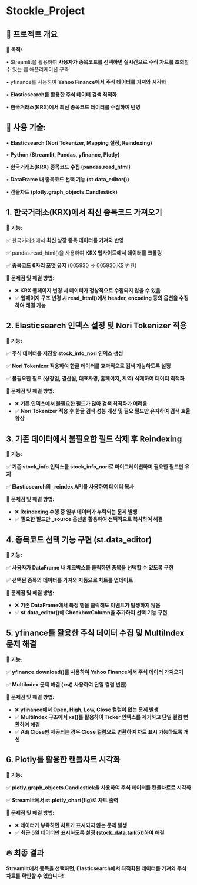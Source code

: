# Stockle_Project


## **🚀 프로젝트 개요**

📌 **목적:**

•	Streamlit을 활용하여 **사용자가 종목코드를 선택하면 실시간으로 주식 차트를 조회**할 수 있는 웹 애플리케이션 구축

•	yfinance를 사용하여 **Yahoo Finance에서 주식 데이터를 가져와 시각화**

•	**Elasticsearch를 활용한 주식 데이터 검색 최적화**

•	**한국거래소(KRX)에서 최신 종목코드 데이터를 수집하여 반영**

## 📌 **사용 기술:**

•	**Elasticsearch (Nori Tokenizer, Mapping 설정, Reindexing)**

•	**Python (Streamlit, Pandas, yfinance, Plotly)**

•	**한국거래소(KRX) 종목코드 수집 (pandas.read_html)**

•	**DataFrame 내 종목코드 선택 기능 (st.data_editor())**

•	**캔들차트 (plotly.graph_objects.Candlestick)**

## **1. 한국거래소(KRX)에서 최신 종목코드 가져오기**

📌 **기능:**

✅ 한국거래소에서 **최신 상장 종목 데이터를 가져와 반영**

✅ pandas.read_html()을 사용하여 **KRX 웹사이트에서 데이터를 크롤링**

✅ **종목코드 6자리 포맷 유지** (005930 → 005930.KS 변환)

📌 **문제점 및 해결 방법:**

- ❌ **KRX 웹페이지 변경 시 데이터가 정상적으로 수집되지 않을 수 있음**
- ✅ **웹페이지 구조 변경 시 read_html()에서 header, encoding 등의 옵션을 수정하여 해결 가능**

## **2. Elasticsearch 인덱스 설정 및 Nori Tokenizer 적용**

📌 **기능:**

✅ **주식 데이터를 저장할 stock_info_nori 인덱스 생성**

✅ **Nori Tokenizer 적용하여 한글 데이터를 효과적으로 검색 가능하도록 설정**

✅ **불필요한 필드 (상장일, 결산월, 대표자명, 홈페이지, 지역) 삭제하여 데이터 최적화**

📌 **문제점 및 해결 방법:**

- ❌ **기존 인덱스에서 불필요한 필드가 많아 검색 최적화가 어려움**
- ✅ **Nori Tokenizer 적용 후 한글 검색 성능 개선 및 필요 필드만 유지하여 검색 효율 향상**

## **3. 기존 데이터에서 불필요한 필드 삭제 후 Reindexing**

📌 **기능:**

✅ **기존 stock_info 인덱스를 stock_info_nori로 마이그레이션하며 필요한 필드만 유지**

✅ **Elasticsearch의 _reindex API를 사용하여 데이터 복사**

📌 **문제점 및 해결 방법:**

- ❌ **Reindexing 수행 중 일부 데이터가 누락되는 문제 발생**
- ✅ **필요한 필드만 _source 옵션을 활용하여 선택적으로 복사하여 해결**

## **4. 종목코드 선택 기능 구현 (st.data_editor)**

📌 **기능:**

✅ **사용자가 DataFrame 내 체크박스를 클릭하면 종목을 선택할 수 있도록 구현**

✅ **선택된 종목의 데이터를 가져와 자동으로 차트를 업데이트**

📌 **문제점 및 해결 방법:**

- ❌ **기존 DataFrame에서 특정 행을 클릭해도 이벤트가 발생하지 않음**
- ✅ **st.data_editor()에 CheckboxColumn을 추가하여 선택 기능 구현**

## **5. yfinance를 활용한 주식 데이터 수집 및 MultiIndex 문제 해결**

📌 **기능:**

✅ **yfinance.download()를 사용하여 Yahoo Finance에서 주식 데이터 가져오기**

✅ **MultiIndex 문제 해결 (xs() 사용하여 단일 컬럼 변환)**

📌 **문제점 및 해결 방법:**

- ❌ **yfinance에서 Open, High, Low, Close 컬럼이 없는 문제 발생**
- ✅ **MultiIndex 구조에서 xs()를 활용하여 Ticker 인덱스를 제거하고 단일 컬럼 변환하여 해결**
- ✅ **Adj Close만 제공되는 경우 Close 컬럼으로 변환하여 차트 표시 가능하도록 개선**

## **6. Plotly를 활용한 캔들차트 시각화**

📌 **기능:**

✅ **plotly.graph_objects.Candlestick을 사용하여 주식 데이터를 캔들차트로 시각화**

✅ **Streamlit에서 st.plotly_chart(fig)로 차트 출력**

📌 **문제점 및 해결 방법:**

- ❌ **데이터가 부족하면 차트가 표시되지 않는 문제 발생**
- ✅ **최근 5일 데이터만 표시하도록 설정 (stock_data.tail(5))하여 해결**

## **🔥 최종 결과**

**Streamlit에서 종목을 선택하면, Elasticsearch에서 최적화된 데이터를 가져와 주식 차트를 확인할 수 있습니다!**
